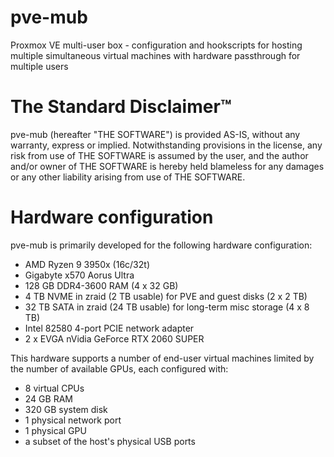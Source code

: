 # pve-mub
Proxmox VE multi-user box - configuration and hookscripts for hosting multiple simultaneous virtual machines with hardware passthrough for multiple users

# The Standard Disclaimer™
pve-mub (hereafter "THE SOFTWARE") is provided AS-IS, without any warranty, express or implied. Notwithstanding provisions in the license, any risk from use of THE SOFTWARE is assumed by the user, and the author and/or owner of THE SOFTWARE is hereby held blameless for any damages or any other liability arising from use of THE SOFTWARE.

# Hardware configuration
pve-mub is primarily developed for the following hardware configuration:
- AMD Ryzen 9 3950x (16c/32t)
- Gigabyte x570 Aorus Ultra
- 128 GB DDR4-3600 RAM (4 x 32 GB)
- 4 TB NVME in zraid (2 TB usable) for PVE and guest disks (2 x 2 TB)
- 32 TB SATA in zraid (24 TB usable) for long-term misc storage (4 x 8 TB)
- Intel 82580 4-port PCIE network adapter
- 2 x EVGA nVidia GeForce RTX 2060 SUPER


This hardware supports a number of end-user virtual machines limited by the number of available GPUs, each configured with:
- 8 virtual CPUs
- 24 GB RAM
- 320 GB system disk
- 1 physical network port
- 1 physical GPU
- a subset of the host's physical USB ports
